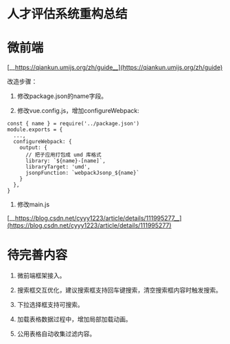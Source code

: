 # 人才评估系统重构总结
# 微前端

[__https://qiankun.umijs.org/zh/guide__](https://qiankun.umijs.org/zh/guide)

改造步骤：

1. 修改package.json的name字段。

1. 修改vue.config.js，增加configureWebpack: 

```text
const { name } = require('../package.json')
module.exports = {
  ...,
  configureWebpack: {
    output: {
      // 把子应用打包成 umd 库格式
      library: `${name}-[name]`,
      libraryTarget: 'umd',
      jsonpFunction: `webpackJsonp_${name}`
    }
  },
}

```

1. 修改main.js



[__https://blog.csdn.net/cyyy1223/article/details/111995277__](https://blog.csdn.net/cyyy1223/article/details/111995277)

# 待完善内容

1. 微前端框架接入。

1. 搜索框交互优化，建议搜索框支持回车键搜索，清空搜索框内容时触发搜索。

1. 下拉选择框支持可搜索。

1. 加载表格数据过程中，增加局部加载动画。

1. 公用表格自动收集过滤内容。



